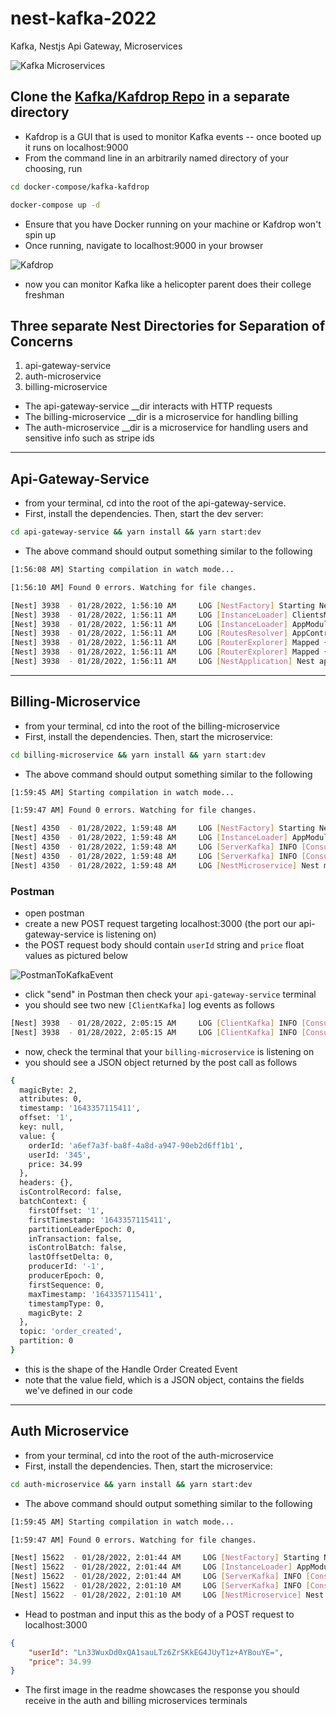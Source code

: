 # nest-kafka-2022
Kafka, Nestjs Api Gateway, Microservices


![Kafka Microservices](https://dev-to-uploads.s3.amazonaws.com/uploads/articles/qlqbwcjmy0sh459hxzlc.png)

## Clone the [Kafka/Kafdrop Repo](https://github.com/obsidiandynamics/kafdrop) in a separate directory
- Kafdrop is a GUI that is used to monitor Kafka events -- once booted up it runs on localhost:9000
- From the command line in an arbitrarily named directory of your choosing, run
```bash
cd docker-compose/kafka-kafdrop

docker-compose up -d
```
- Ensure that you have Docker running on your machine or Kafdrop won't spin up
- Once running, navigate to localhost:9000 in your browser

![Kafdrop](https://dev-to-uploads.s3.amazonaws.com/uploads/articles/s9r5a6z77pyiw3ypr7kv.png)

- now you can monitor Kafka like a helicopter parent does their college freshman

## Three separate Nest Directories for Separation of Concerns
1. api-gateway-service
2. auth-microservice
3. billing-microservice
- The api-gateway-service __dir interacts with HTTP requests
- The billing-microservice __dir is a microservice for handling billing
- The auth-microservice __dir is a microservice for handling users and sensitive info such as stripe ids

---
## Api-Gateway-Service
- from your terminal, cd into the root of the api-gateway-service.
- First, install the dependencies. Then, start the dev server:

```bash
cd api-gateway-service && yarn install && yarn start:dev
```

- The above command should output something similar to the following

```bash
[1:56:08 AM] Starting compilation in watch mode...

[1:56:10 AM] Found 0 errors. Watching for file changes.

[Nest] 3938  - 01/28/2022, 1:56:10 AM     LOG [NestFactory] Starting Nest application...
[Nest] 3938  - 01/28/2022, 1:56:11 AM     LOG [InstanceLoader] ClientsModule dependencies initialized +26ms
[Nest] 3938  - 01/28/2022, 1:56:11 AM     LOG [InstanceLoader] AppModule dependencies initialized +1ms
[Nest] 3938  - 01/28/2022, 1:56:11 AM     LOG [RoutesResolver] AppController {/}: +6ms
[Nest] 3938  - 01/28/2022, 1:56:11 AM     LOG [RouterExplorer] Mapped {/, GET} route +3ms
[Nest] 3938  - 01/28/2022, 1:56:11 AM     LOG [RouterExplorer] Mapped {/, POST} route +1ms
[Nest] 3938  - 01/28/2022, 1:56:11 AM     LOG [NestApplication] Nest application successfully started +3ms
```

---

## Billing-Microservice
- from your terminal, cd into the root of the billing-microservice
- First, install the dependencies. Then, start the microservice:

```bash
cd billing-microservice && yarn install && yarn start:dev
```

- The above command should output something similar to the following

```bash
[1:59:45 AM] Starting compilation in watch mode...

[1:59:47 AM] Found 0 errors. Watching for file changes.

[Nest] 4350  - 01/28/2022, 1:59:48 AM     LOG [NestFactory] Starting Nest application...
[Nest] 4350  - 01/28/2022, 1:59:48 AM     LOG [InstanceLoader] AppModule dependencies initialized +23ms
[Nest] 4350  - 01/28/2022, 1:59:48 AM     LOG [ServerKafka] INFO [Consumer] Starting {"timestamp":"2022-01-28T07:59:48.261Z","logger":"kafkajs","groupId":"billing-consumer-server"}
[Nest] 4350  - 01/28/2022, 1:59:48 AM     LOG [ServerKafka] INFO [ConsumerGroup] Consumer has joined the group {"timestamp":"2022-01-28T07:59:48.320Z","logger":"kafkajs","groupId":"billing-consumer-server","memberId":"nestjs-consumer-server-75a33998-e62b-44bc-bece-5e470d61222e","leaderId":"nestjs-consumer-server-75a33998-e62b-44bc-bece-5e470d61222e","isLeader":true,"memberAssignment":{"order_created":[0]},"groupProtocol":"RoundRobinAssigner","duration":58}
[Nest] 4350  - 01/28/2022, 1:59:48 AM     LOG [NestMicroservice] Nest microservice successfully started +5ms
```

### Postman
- open postman 
- create a new POST request targeting localhost:3000 (the port our api-gateway-service is listening on)
- the POST request body should contain `userId` string and `price` float values as pictured below

![PostmanToKafkaEvent](https://dev-to-uploads.s3.amazonaws.com/uploads/articles/sltyof2s5doehmg35nrr.png)

- click "send" in Postman then check your `api-gateway-service` terminal
- you should see two new `[ClientKafka]` log events as follows

```bash
[Nest] 3938  - 01/28/2022, 2:05:15 AM     LOG [ClientKafka] INFO [Consumer] Starting {"timestamp":"2022-01-28T08:05:15.344Z","logger":"kafkajs","groupId":"billing-consumer-client"}
[Nest] 3938  - 01/28/2022, 2:05:15 AM     LOG [ClientKafka] INFO [ConsumerGroup] Consumer has joined the group {"timestamp":"2022-01-28T08:05:15.395Z","logger":"kafkajs","groupId":"billing-consumer-client","memberId":"billing-client-23ad2886-d535-4042-b33a-6e08e8f35fce","leaderId":"billing-client-23ad2886-d535-4042-b33a-6e08e8f35fce","isLeader":true,"memberAssignment":{},"groupProtocol":"NestReplyPartitionAssigner","duration":39}
```

- now, check the terminal that your `billing-microservice` is listening on
- you should see a JSON object returned by the post call as follows

```bash
{
  magicByte: 2,
  attributes: 0,
  timestamp: '1643357115411',
  offset: '1',
  key: null,
  value: {
    orderId: 'a6ef7a3f-ba8f-4a8d-a947-90eb2d6ff1b1',
    userId: '345',
    price: 34.99
  },
  headers: {},
  isControlRecord: false,
  batchContext: {
    firstOffset: '1',
    firstTimestamp: '1643357115411',
    partitionLeaderEpoch: 0,
    inTransaction: false,
    isControlBatch: false,
    lastOffsetDelta: 0,
    producerId: '-1',
    producerEpoch: 0,
    firstSequence: 0,
    maxTimestamp: '1643357115411',
    timestampType: 0,
    magicByte: 2
  },
  topic: 'order_created',
  partition: 0
}
```

- this is the shape of the Handle Order Created Event
- note that the value field, which is a JSON object, contains the fields we've defined in our code


--- 
## Auth Microservice 
- from your terminal, cd into the root of the auth-microservice
- First, install the dependencies. Then, start the microservice:

```bash
cd auth-microservice && yarn install && yarn start:dev
```

- The above command should output something similar to the following

```bash
[1:59:45 AM] Starting compilation in watch mode...

[1:59:47 AM] Found 0 errors. Watching for file changes.

[Nest] 15622  - 01/28/2022, 2:01:44 AM     LOG [NestFactory] Starting Nest application...
[Nest] 15622  - 01/28/2022, 2:01:44 AM     LOG [InstanceLoader] AppModule dependencies initialized +25ms
[Nest] 15622  - 01/28/2022, 2:01:44 AM     LOG [ServerKafka] INFO [Consumer] Starting {"timestamp":"2022-01-28T10:36:44.338Z","logger":"kafkajs","groupId":"auth-consumer-server"}
[Nest] 15622  - 01/28/2022, 2:01:10 AM     LOG [ServerKafka] INFO [ConsumerGroup] Consumer has joined the group {"timestamp":"2022-01-28T10:37:10.035Z","logger":"kafkajs","groupId":"auth-consumer-server","memberId":"nestjs-consumer-server-2ffa5ec8-65f7-48fb-9534-74b86fc74713","leaderId":"nestjs-consumer-server-2ffa5ec8-65f7-48fb-9534-74b86fc74713","isLeader":true,"memberAssignment":{"get_user.reply":[0]},"groupProtocol":"RoundRobinAssigner","duration":25696}
[Nest] 15622  - 01/28/2022, 2:01:10 AM     LOG [NestMicroservice] Nest microservice successfully started +7ms
```

- Head to postman and input this as the body of a POST request to localhost:3000

```json
{
	"userId": "Ln33WuxDd0xQA1sauLTz6ZrSKkEG4JUyT1z+AYBouYE=",
	"price": 34.99
}
```

- The first image in the readme showcases the response you should receive in the auth and billing microservices terminals

